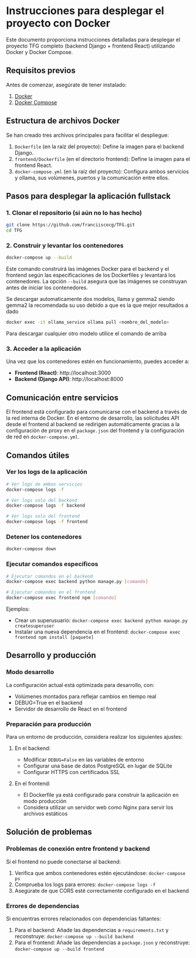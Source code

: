 # Instrucciones para desplegar el proyecto con Docker

Este documento proporciona instrucciones detalladas para desplegar el proyecto TFG completo (backend Django + frontend React) utilizando Docker y Docker Compose.

## Requisitos previos

Antes de comenzar, asegúrate de tener instalado:

1. [Docker](https://docs.docker.com/get-docker/)
2. [Docker Compose](https://docs.docker.com/compose/install/)

## Estructura de archivos Docker

Se han creado tres archivos principales para facilitar el despliegue:

1. `Dockerfile` (en la raíz del proyecto): Define la imagen para el backend Django.
2. `frontend/Dockerfile` (en el directorio frontend): Define la imagen para el frontend React.
3. `docker-compose.yml` (en la raíz del proyecto): Configura ambos servicios y ollama, sus volúmenes, puertos y la comunicación entre ellos.

## Pasos para desplegar la aplicación fullstack

### 1. Clonar el repositorio (si aún no lo has hecho)

```bash
git clone https://github.com/franciiscocg/TFG.git
cd TFG
```

### 2. Construir y levantar los contenedores

```bash
docker-compose up --build
```


Este comando construirá las imágenes Docker para el backend y el frontend según las especificaciones de los Dockerfiles y levantará los contenedores. La opción `--build` asegura que las imágenes se construyan antes de iniciar los contenedores.

Se descargar automaticamente dos modelos, llama y gemma2 siendo gemma2 la recomendada su uso debido a que es la que mejor resultados a dado

```bash
docker exec -it ollama_service ollama pull <nombre_del_modelo>
```
Para descargar cualquier otro modelo utilice el comando de arriba

### 3. Acceder a la aplicación

Una vez que los contenedores estén en funcionamiento, puedes acceder a:

- **Frontend (React)**: http://localhost:3000
- **Backend (Django API)**: http://localhost:8000

## Comunicación entre servicios

El frontend está configurado para comunicarse con el backend a través de la red interna de Docker. En el entorno de desarrollo, las solicitudes API desde el frontend al backend se redirigen automáticamente gracias a la configuración de proxy en el `package.json` del frontend y la configuración de red en `docker-compose.yml`.

## Comandos útiles

### Ver los logs de la aplicación

```bash
# Ver logs de ambos servicios
docker-compose logs -f

# Ver logs solo del backend
docker-compose logs -f backend

# Ver logs solo del frontend
docker-compose logs -f frontend
```

### Detener los contenedores

```bash
docker-compose down
```

### Ejecutar comandos específicos

```bash
# Ejecutar comandos en el backend
docker-compose exec backend python manage.py [comando]

# Ejecutar comandos en el frontend
docker-compose exec frontend npm [comando]
```

Ejemplos:
- Crear un superusuario: `docker-compose exec backend python manage.py createsuperuser`
- Instalar una nueva dependencia en el frontend: `docker-compose exec frontend npm install [paquete]`

## Desarrollo y producción

### Modo desarrollo

La configuración actual está optimizada para desarrollo, con:
- Volúmenes montados para reflejar cambios en tiempo real
- DEBUG=True en el backend
- Servidor de desarrollo de React en el frontend

### Preparación para producción

Para un entorno de producción, considera realizar los siguientes ajustes:

1. En el backend:
   - Modificar `DEBUG=False` en las variables de entorno
   - Configurar una base de datos PostgreSQL en lugar de SQLite
   - Configurar HTTPS con certificados SSL

2. En el frontend:
   - El Dockerfile ya está configurado para construir la aplicación en modo producción
   - Considera utilizar un servidor web como Nginx para servir los archivos estáticos

## Solución de problemas

### Problemas de conexión entre frontend y backend

Si el frontend no puede conectarse al backend:
1. Verifica que ambos contenedores estén ejecutándose: `docker-compose ps`
2. Comprueba los logs para errores: `docker-compose logs -f`
3. Asegúrate de que CORS esté correctamente configurado en el backend

### Errores de dependencias

Si encuentras errores relacionados con dependencias faltantes:
1. Para el backend: Añade las dependencias a `requirements.txt` y reconstruye: `docker-compose up --build backend`
2. Para el frontend: Añade las dependencias a `package.json` y reconstruye: `docker-compose up --build frontend`
